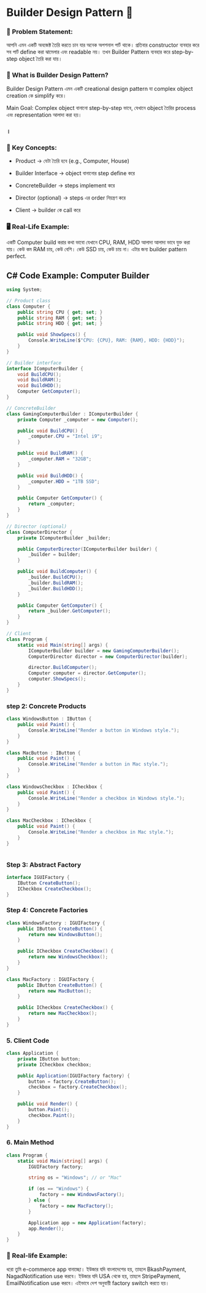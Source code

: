 # Builder Design Pattern 🚧

### 🔷 Problem Statement:

আপনি এমন একটি অবজেক্ট তৈরি করতে চান যার অনেক অপশনাল পার্ট থাকে। প্রতিবার constructor ব্যবহার করে সব পার্ট define করা ঝামেলার এবং readable নয়। তখন Builder Pattern ব্যবহার করে step-by-step object তৈরি করা যায়।

### 🧱 What is Builder Design Pattern?

Builder Design Pattern এমন একটি creational design pattern যা complex object creation কে simplify করে।

Main Goal: Complex object বানানো step-by-step ভাবে, যেখানে object তৈরির process এবং representation আলাদা করা হয়।

### ।

### 🧰 Key Concepts:

- Product → যেটা তৈরি হবে (e.g., Computer, House)

- Builder Interface → object বানানোর step define করে

- ConcreteBuilder → steps implement করে

- Director (optional) → steps এর order নিয়ন্ত্রণ করে

- Client → builder কে call করে

### 🖥️ Real-Life Example:

একটি Computer build করার কথা ভাবো যেখানে CPU, RAM, HDD আলাদা আলাদা ভাবে যুক্ত করা যায়। কেউ কম RAM চায়, কেউ বেশি। কেউ SSD চায়, কেউ চায় না। এটার জন্য builder pattern perfect.

## C# Code Example: Computer Builder

```cs
using System;

// Product class
class Computer {
    public string CPU { get; set; }
    public string RAM { get; set; }
    public string HDD { get; set; }

    public void ShowSpecs() {
        Console.WriteLine($"CPU: {CPU}, RAM: {RAM}, HDD: {HDD}");
    }
}

// Builder interface
interface IComputerBuilder {
    void BuildCPU();
    void BuildRAM();
    void BuildHDD();
    Computer GetComputer();
}

// ConcreteBuilder
class GamingComputerBuilder : IComputerBuilder {
    private Computer _computer = new Computer();

    public void BuildCPU() {
        _computer.CPU = "Intel i9";
    }

    public void BuildRAM() {
        _computer.RAM = "32GB";
    }

    public void BuildHDD() {
        _computer.HDD = "1TB SSD";
    }

    public Computer GetComputer() {
        return _computer;
    }
}

// Director (optional)
class ComputerDirector {
    private IComputerBuilder _builder;

    public ComputerDirector(IComputerBuilder builder) {
        _builder = builder;
    }

    public void BuildComputer() {
        _builder.BuildCPU();
        _builder.BuildRAM();
        _builder.BuildHDD();
    }

    public Computer GetComputer() {
        return _builder.GetComputer();
    }
}

// Client
class Program {
    static void Main(string[] args) {
        IComputerBuilder builder = new GamingComputerBuilder();
        ComputerDirector director = new ComputerDirector(builder);

        director.BuildComputer();
        Computer computer = director.GetComputer();
        computer.ShowSpecs();
    }
}


```

### step 2: Concrete Products

```cs
class WindowsButton : IButton {
    public void Paint() {
        Console.WriteLine("Render a button in Windows style.");
    }
}

class MacButton : IButton {
    public void Paint() {
        Console.WriteLine("Render a button in Mac style.");
    }
}

class WindowsCheckbox : ICheckbox {
    public void Paint() {
        Console.WriteLine("Render a checkbox in Windows style.");
    }
}

class MacCheckbox : ICheckbox {
    public void Paint() {
        Console.WriteLine("Render a checkbox in Mac style.");
    }
}



```

### Step 3: Abstract Factory

```cs
interface IGUIFactory {
    IButton CreateButton();
    ICheckbox CreateCheckbox();
}


```

### Step 4: Concrete Factories

```cs
class WindowsFactory : IGUIFactory {
    public IButton CreateButton() {
        return new WindowsButton();
    }

    public ICheckbox CreateCheckbox() {
        return new WindowsCheckbox();
    }
}

class MacFactory : IGUIFactory {
    public IButton CreateButton() {
        return new MacButton();
    }

    public ICheckbox CreateCheckbox() {
        return new MacCheckbox();
    }
}


```

### 5. Client Code

```cs
class Application {
    private IButton button;
    private ICheckbox checkbox;

    public Application(IGUIFactory factory) {
        button = factory.CreateButton();
        checkbox = factory.CreateCheckbox();
    }

    public void Render() {
        button.Paint();
        checkbox.Paint();
    }
}


```

### 6. Main Method

```cs
class Program {
    static void Main(string[] args) {
        IGUIFactory factory;

        string os = "Windows"; // or "Mac"

        if (os == "Windows") {
            factory = new WindowsFactory();
        } else {
            factory = new MacFactory();
        }

        Application app = new Application(factory);
        app.Render();
    }
}


```

### 📘 Real-life Example:

ধরো তুমি e-commerce app বানাচ্ছো। ইউজার যদি বাংলাদেশের হয়, তাহলে BkashPayment, NagadNotification use করবে। ইউজার যদি USA থেকে হয়, তাহলে StripePayment, EmailNotification use করবে। এইভাবে দেশ অনুযায়ী factory switch করতে হয়।
